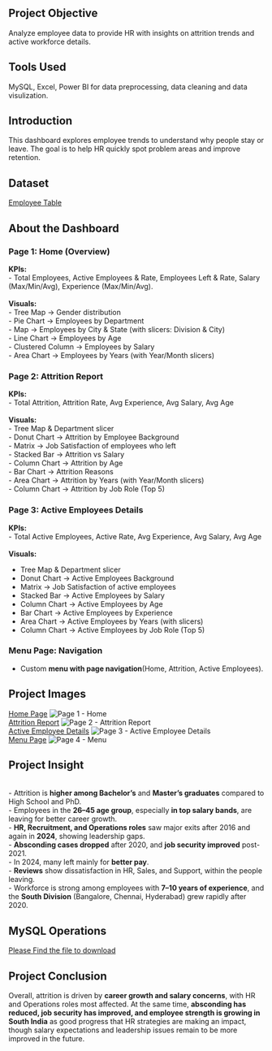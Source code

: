 
## Project Objective
Analyze employee data to provide HR with insights on attrition trends and active workforce details.
## Tools Used
MySQL, Excel, Power BI for data preprocessing, data cleaning and data visulization. 
## Introduction
This dashboard explores employee trends to understand why people stay or leave. The goal is to help HR quickly spot problem areas and improve retention.
## Dataset
<a href=https://github.com/subhankar1433/Data-Analysis-Project-1/blob/main/Project%201%20-%20HR%20Analysis%20Dashboard/Employees.csv>Employee Table</a>
## About the Dashboard
### Page 1: Home (Overview)
<b>KPIs:</b> 
<br>- Total Employees, Active Employees & Rate, Employees Left & Rate, Salary (Max/Min/Avg), Experience (Max/Min/Avg).
<br>
<br>
<b>Visuals:</b>
<br>- Tree Map → Gender distribution
<br>- Pie Chart → Employees by Department
<br>- Map → Employees by City & State (with slicers: Division & City)
<br>- Line Chart → Employees by Age
<br>- Clustered Column → Employees by Salary
<br>- Area Chart → Employees by Years (with Year/Month slicers)

### Page 2: Attrition Report
<b>KPIs:</b>
<br>- Total Attrition, Attrition Rate, Avg Experience, Avg Salary, Avg Age
<br>
<br>
<b>Visuals:</b> 
<br>- Tree Map & Department slicer
<br>- Donut Chart → Attrition by Employee Background
<br>- Matrix → Job Satisfaction of employees who left
<br>- Stacked Bar → Attrition vs Salary
<br>- Column Chart → Attrition by Age
<br>- Bar Chart → Attrition Reasons
<br>- Area Chart → Attrition by Years (with Year/Month slicers)
<br>- Column Chart → Attrition by Job Role (Top 5)

### Page 3: Active Employees Details
<b>KPIs:</b>
<br>- Total Active Employees, Active Rate, Avg Experience, Avg Salary, Avg Age
<br>
<br>
<b>Visuals:</b>
- Tree Map & Department slicer
- Donut Chart → Active Employees Background
- Matrix → Job Satisfaction of active employees
- Stacked Bar → Active Employees by Salary
- Column Chart → Active Employees by Age
- Bar Chart → Active Employees by Experience
- Area Chart → Active Employees by Years (with slicers)
- Column Chart → Active Employees by Job Role (Top 5)

### Menu Page: Navigation
- Custom <b>menu with page navigation</b>(Home, Attrition, Active Employees).

## Project Images
<a href= https://github.com/subhankar1433/Data-Analysis-Project-1/blob/main/Project%201%20-%20HR%20Analysis%20Dashboard/Project%20Output/Page%201%20-%20Home.jpg>Home Page</a>
![Page 1 - Home](https://github.com/user-attachments/assets/010881f8-891b-416a-afa4-53da76efae47)
<br>
<a href=https://github.com/subhankar1433/Data-Analysis-Project-1/blob/main/Project%201%20-%20HR%20Analysis%20Dashboard/Project%20Output/Page%202%20-%20Attrition%20Report.jpg>Attrition Report</a>
![Page 2 - Attrition Report](https://github.com/user-attachments/assets/8a4b7c6b-d71d-4762-9949-db064e01fa6c)
<br>
<a href=https://github.com/subhankar1433/Data-Analysis-Project-1/blob/main/Project%201%20-%20HR%20Analysis%20Dashboard/Project%20Output/Page%203%20-%20Active%20Employee%20Details.jpg>Active Employee Details</a>
![Page 3 - Active Employee Details](https://github.com/user-attachments/assets/f289a97d-565c-4494-b109-f5571dd68503)
<br>
<a href=https://github.com/subhankar1433/Data-Analysis-Project-1/blob/main/Project%201%20-%20HR%20Analysis%20Dashboard/Project%20Output/Page%204%20-%20Menu.jpg>Menu Page</a>
![Page 4 - Menu](https://github.com/user-attachments/assets/b18440e9-a4d8-4239-9f37-c5ca94c52447)

## Project Insight
<br>- Attrition is <b>higher among Bachelor’s</b> and <b>Master’s graduates</b> compared to High School and PhD.
<br>- Employees in the <b>26–45 age group</b>, especially <b>in top salary bands</b>, are leaving for better career growth.
<br>- <b>HR, Recruitment, and Operations roles</b> saw major exits after 2016 and again in <b>2024</b>, showing leadership gaps.
<br>- <b>Absconding cases dropped</b> after 2020, and <b>job security improved</b> post-2021.
<br>- In 2024, many left mainly for <b>better pay</b>.
<br>- <b>Reviews</b> show dissatisfaction in HR, Sales, and Support, within the people leaving.
<br>- Workforce is strong among employees with <b>7–10 years of experience</b>, and the <b>South Division</b> (Bangalore, Chennai, Hyderabad) grew rapidly after 2020.

## MySQL Operations
<a href = https://github.com/subhankar1433/Data-Analysis-Project-1/blob/main/Project%201%20-%20HR%20Analysis%20Dashboard/Sql%20Queries.docx>Please Find the file to download</a>

## Project Conclusion
Overall, attrition is driven by <b>career growth and salary concerns</b>, with HR and Operations roles most affected. At the same time, <b>absconding has reduced, job security has improved, and employee strength is growing in South India</b> as good progress that HR strategies are making an impact, though salary expectations and leadership issues remain to be more improved in the future.
